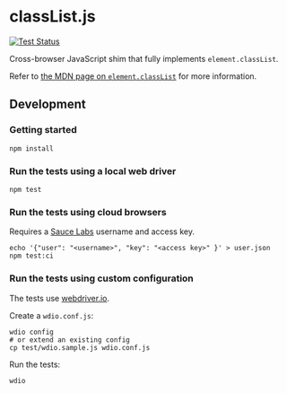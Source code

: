 # classList.js

[![Test Status](https://saucelabs.com/buildstatus/classlist-polyfill)][sauce]

[sauce]: https://saucelabs.com/u/classlist-polyfill

Cross-browser JavaScript shim that fully implements `element.classList`.

Refer to [the MDN page on `element.classList`][MDN] for more information.

[MDN]: https://developer.mozilla.org/en/DOM/element.classList


## Development

### Getting started

```
npm install
```

### Run the tests using a local web driver

```
npm test
```

### Run the tests using cloud browsers

Requires a [Sauce Labs][] username and access key.

```
echo '{"user": "<username>", "key": "<access key>" }' > user.json
npm test:ci
```

[Sauce Labs]: https://saucelabs.com/

### Run the tests using custom configuration

The tests use [webdriver.io][].

Create a `wdio.conf.js`:

```
wdio config
# or extend an existing config
cp test/wdio.sample.js wdio.conf.js
```

Run the tests:
```
wdio
```

[webdriver.io]: http://webdriver.io/
